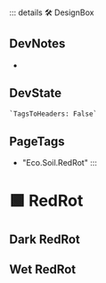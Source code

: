 ::: details 🛠 <dev>DesignBox</dev>

## DevNotes

-

## DevState

```py
`TagsToHeaders: False`
```

<h2>PageTags</h2>

- "Eco.Soil.RedRot"
:::

# 🟩  <eco>RedRot</eco>


## Dark RedRot

## Wet RedRot